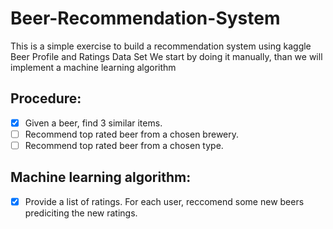 # Beer-Recommendation-System
This is a simple exercise to build a recommendation system using kaggle Beer Profile and Ratings Data Set
We start by doing it manually, than we will implement a machine learning algorithm

## Procedure: 
- [x] Given a beer, find 3 similar items.
- [ ] Recommend top rated beer from a chosen brewery.
- [ ] Recommend top rated beer from a chosen type.

## Machine learning algorithm:
- [x] Provide a list of ratings. For each user, reccomend some new beers prediciting the new ratings. 

